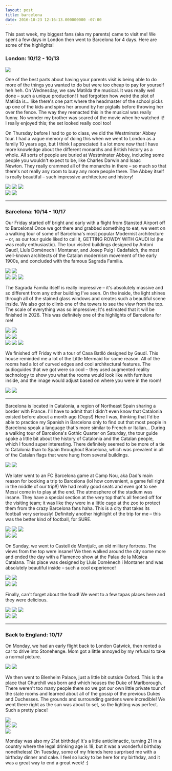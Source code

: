 ```yaml
---
layout: post
title: barcelona
date: 2016-10-23 12:16:13.000000000 -07:00
---
```

This past week, my biggest fans (aka my parents) came to visit me! We spent a few days in London then went to Barcelona for 4 days. Here are some of the highlights!

### London: 10/12 - 10/13

<img class="col half right" src="/img/barcelona-1.jpg">

One of the best parts about having your parents visit is being able to do more of the things you wanted to do but were too cheap to pay for yourself heh heh. On Wednesday, we saw Matilda the musical. It was really well done – such a unique production! I had forgotten how weird the plot of Matilda is... like there's one part where the headmaster of the school picks up one of the kids and spins her around by her pigtails before throwing her over the fence. The way they reenacted this in the musical was really funny. No wonder my brother was scared of the movie when he watched it! I really enjoyed this; the set looked really cool too!

On Thursday before I had to go to class, we did the Westminster Abbey tour. I had a vague memory of doing this when we went to London as a family 10 years ago, but I think I appreciated it a lot more now that I have more knowledge about the different monarchs and British history as a whole. All sorts of people are buried at Westminster Abbey, including some people you wouldn't expect to be, like Charles Darwin and Isaac Newton. They really crammed all of the monarchs in there – so much so that there's not really any room to bury any more people there. The Abbey itself is really beautiful – such impressive architecture and history!

<div class="img_row">
  <img class="col one" src="/img/barcelona-2.jpg">
  <img class="col one" src="/img/barcelona-3.jpg">
  <img class="col one" src="/img/barcelona-4.jpg">
</div>
<div class="img_row fixed end">
  <img class="col one" src="/img/barcelona-5.jpg">
  <img class="col two" src="/img/barcelona-6.jpg">
</div>

---

### Barcelona: 10/14 - 10/17

Our Friday started off bright and early with a flight from Stansted Airport off to Barcelona! Once we got there and grabbed something to eat, we went on a walking tour of some of Barcelona's most popular Modernist architecture – or, as our tour guide liked to call it, GETTING ROWDY WITH GAUDI lol (he was really enthusiastic). The tour visited buildings designed by Antoni Gaudí, Lluís Domènech i Montaner, and Josep Puig i Cadafalch, the most well-known architects of the Catalan modernism movement of the early 1900s, and concluded with the famous Sagrada Familia.

<div class="img_row fixed">
  <img class="col two" src="/img/barcelona-7.jpg">
  <img class="col one" src="/img/barcelona-8.jpg">
</div>

<div class="img_row fixed end">
  <img class="col one" src="/img/barcelona-9.jpg">
  <img class="col one" src="/img/barcelona-10.jpg">
  <img class="col one" src="/img/barcelona-11.jpg">
</div>

The Sagrada Familia itself is really impressive – it's absolutely massive and so different from any other building I've seen. On the inside, the light shines through all of the stained glass windows and creates such a beautiful scene inside. We also got to climb one of the towers to see the view from the top. The scale of everything was so impressive; It's estimated that it will be finished in 2026. This was definitely one of the highlights of Barcelona for me!

<div class="img_row">
  <img class="col half" src="/img/barcelona-12.jpg">
  <img class="col half" src="/img/barcelona-13.jpg">
</div>

<div class="img_row fixed">
  <img class="col one" src="/img/barcelona-14.jpg">
  <img class="col two" src="/img/barcelona-15.jpg">
</div>

<div class="img_row fixed end">
  <img class="col one" src="/img/barcelona-16.jpg">
  <img class="col one" src="/img/barcelona-18.jpg">
  <img class="col one" src="/img/barcelona-17.jpg">
</div>

We finished off Friday with a tour of Casa Batlló designed by Gaudí. This house reminded me a lot of the Little Mermaid for some reason. All of the rooms had a lot of curved edges and cool architectural features. The audioguides that we got were so cool – they used augmented reality technology to show you what the rooms would look like with furniture inside, and the image would adjust based on where you were in the room!

<div class="img_row fixed end">
  <img class="col one" src="/img/barcelona-19.jpg">
  <img class="col two" src="/img/barcelona-20.jpg">
</div>

---

Barcelona is located in Catalonia, a region of Northeast Spain sharing a border with France. I'll have to admit that I didn't even know that Catalonia existed before about a month ago (Oops!) Here I was, thinking that I'd be able to practice my Spanish in Barcelona only to find out that most people in Barcelona speak a language that's more similar to French or Italian... During a walking tour of Barcelona's Gothic Quarter on Saturday, the tour guide spoke a little bit about the history of Catalonia and the Catalan people, which I found super interesting. There definitely seemed to be more of a tie to Catalonia than to Spain throughout Barcelona, which was prevalent in all of the Catalan flags that were hung from several buildings.

<div class="img_row fixed end">
  <img class="col two" src="/img/barcelona-22.jpg">
  <img class="col one" src="/img/barcelona-23.jpg">
</div>

We later went to an FC Barcelona game at Camp Nou, aka Dad's main reason for booking a trip to Barcelona (lol how convenient, a game fell right in the middle of our trip!!) We had really good seats and even got to see Messi come in to play at the end. The atmosphere of the stadium was insane. They have a special section at the very top that's all fenced off for the visiting team; it was like they were in a little cage at the zoo to protect them from the crazy Barcelona fans haha. This is a city that takes its football very seriously! Definitely another highlight of the trip for me – this was the better kind of football, for SURE.

<div class="img_row fixed">
  <img class="col one" src="/img/barcelona-26.jpg">
  <img class="col one" src="/img/barcelona-27.jpg">
  <img class="col one" src="/img/barcelona-28.jpg">
</div>

<div class="img_row fixed end">
  <img class="col one" src="/img/barcelona-29.jpg">
  <img class="col two" src="/img/barcelona-31.jpg">
</div>

On Sunday, we went to Castell de Montjuïc, an old military fortress. The views from the top were insane! We then walked around the city some more and ended the day with a Flamenco show at the Palau de la Música Catalana. This place was designed by Lluís Domènech i Montaner and was absolutely beautiful inside – such a cool experience!

<div class="img_row fixed">
  <img class="col two" src="/img/barcelona-36.jpg">
  <img class="col one" src="/img/barcelona-37.jpg">
</div>

<div class="img_row fixed end">
  <img class="col one" src="/img/barcelona-34.jpg">
  <img class="col two" src="/img/barcelona-35.jpg">
</div>


Finally, can't forget about the food! We went to a few tapas places here and they were delicious.

<div class="img_row fixed">
  <img class="col one" src="/img/barcelona-38.jpg">
  <img class="col one" src="/img/barcelona-39.jpg">
  <img class="col one" src="/img/barcelona-40.jpg">
</div>

<div class="img_row fixed end">
  <img class="col two" src="/img/barcelona-41.jpg">
  <img class="col one" src="/img/barcelona-42.jpg">
</div>



---

### Back to England: 10/17

On Monday, we had an early flight back to London Gatwick, then rented a car to drive into Stonehenge. Mom got a little annoyed by my refusal to take a normal picture.

<div class="img_row fixed end">
  <img class="col one" src="/img/barcelona-43.jpg">
  <img class="col two" src="/img/barcelona-45.jpg">
</div>

We then went to Blenheim Palace, just a little bit outside Oxford. This is the place that Churchill was born and which houses the Duke of Marlborough. There weren't too many people there so we got our own little private tour of the state rooms and learned about all of the gossip of the previous Dukes and Duchesses. The grounds and surrounding gardens were incredible! We went there right as the sun was about to set, so the lighting was perfect. Such a pretty place!

<img class="col three" src="/img/barcelona-46.jpg">

<div class="img_row fixed">
  <img class="col two" src="/img/barcelona-47.jpg">
  <img class="col one" src="/img/barcelona-48.jpg">
</div>

<img class="col three end" src="/img/barcelona-50.jpg">

Monday was also my 21st birthday! It's a little anticlimactic, turning 21 in a country where the legal drinking age is 18, but it was a wonderful birthday nonetheless! On Tuesday, some of my friends here surprised me with a birthday dinner and cake. I feel so lucky to be here for my birthday, and it was a great way to end a great week! :)
